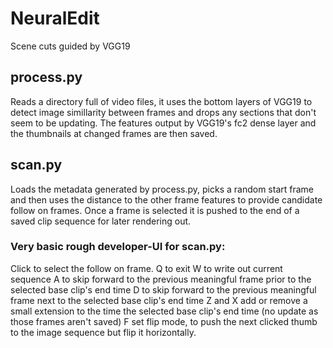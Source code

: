 # NeuralEdit
Scene cuts guided by VGG19

## process.py
Reads a directory full of video files, it uses the bottom layers of VGG19 to detect image simillarity between frames and drops any sections that don't seem to be updating.
The features output by VGG19's fc2 dense layer and the thumbnails at changed frames are then saved.

## scan.py
Loads the metadata generated by process.py, picks a random start frame and then uses the distance to the other frame features to provide candidate follow on frames.
Once a frame is selected it is pushed to the end of a saved clip sequence for later rendering out.

### Very basic rough developer-UI for scan.py:
  Click to select the follow on frame.
  Q to exit
  W to write out current sequence
  A to skip forward to the previous meaningful frame prior to the selected base clip's end time
  D to skip forward to the previous meaningful frame next to the selected base clip's end time
  Z and X add or remove a small extension to the time the  selected base clip's end time (no update as those frames aren't saved)
  F set flip mode, to push the next clicked thumb to the image sequence but flip it horizontally.

